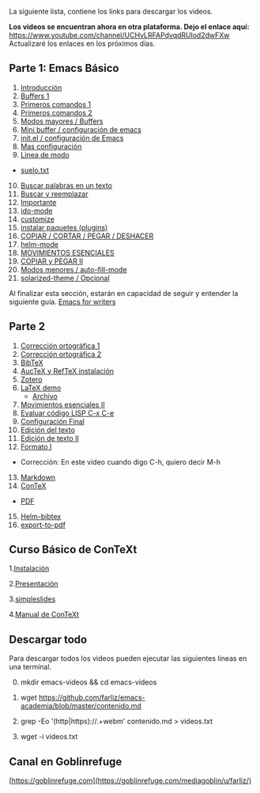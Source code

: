 La siguiente lista, contiene los links para descargar los videos.

**Los videos se encuentran ahora en otra plataforma. Dejo el enlace aquí:**
https://www.youtube.com/channel/UCHvLRFAPdvqdRUlod2dwFXw
Actualizaré los enlaces en los próximos días.

## Parte 1: Emacs Básico
1. [Introducción](https://goblinrefuge.com/mediagoblin/u/farliz/m/intro/)
2. [Buffers 1](https://goblinrefuge.com/mediagoblin/u/farliz/m/buffers-1/)
3. [Primeros comandos 1](https://goblinrefuge.com/mediagoblin/u/farliz/m/primeros-comandos/)
4.  [Primeros comandos 2](https://goblinrefuge.com/mediagoblin/u/farliz/m/primeros-comandos-2/)
5. [Modos mayores / Buffers](https://goblinrefuge.com/mediagoblin/u/farliz/m/modos-mayores/)
6. [Mini buffer / configuración de emacs](https://goblinrefuge.com/mediagoblin/u/farliz/m/mini-buffer-y-configuracion/)
7. [init.el / configuración de Emacs](https://goblinrefuge.com/mediagoblin/u/farliz/m/init-el-configuracion/)
8. [Mas configuración](https://goblinrefuge.com/mediagoblin/u/farliz/m/mas-configuracion/)
9. [Linea de modo](https://goblinrefuge.com/mediagoblin/u/farliz/m/linea-de-modo/)
 - [suelo.txt](https://www.dropbox.com/s/xmflteig5j77hf4/suelo.txt?dl=0) 
10. [Buscar palabras en un texto](https://goblinrefuge.com/mediagoblin/u/farliz/m/buscar-palabras/)
11. [Buscar y reemplazar](https://goblinrefuge.com/mediagoblin/u/farliz/m/buscar-y-remplazar/)
12. [Importante](https://goblinrefuge.com/mediagoblin/u/farliz/m/12-importante/)
13. [ido-mode](https://goblinrefuge.com/mediagoblin/u/farliz/m/13-ido-mode/)
14. [customize](https://goblinrefuge.com/mediagoblin/u/farliz/m/14-customize/)
15. [instalar paquetes (plugins)](https://goblinrefuge.com/mediagoblin/u/farliz/m/15-instalar-paquetes/)
16. [COPIAR / CORTAR / PEGAR / DESHACER](https://goblinrefuge.com/mediagoblin/u/farliz/m/16-copiar-cortar-pegar-deshacer/)
17. [helm-mode](https://goblinrefuge.com/mediagoblin/u/farliz/m/17-helm-mode/)
18. [MOVIMIENTOS ESENCIALES](https://goblinrefuge.com/mediagoblin/u/farliz/m/18-movimientos-esenciales/)
19. [COPIAR y PEGAR II](https://goblinrefuge.com/mediagoblin/u/farliz/m/19-copiar-y-pegar-ii/)
20. [Modos menores / auto-fill-mode](https://goblinrefuge.com/mediagoblin/u/farliz/m/20-modos-menores-auto-fill-mode/)
21. [solarized-theme / Opcional](https://goblinrefuge.com/mediagoblin/u/farliz/m/21-solarized-theme/)

Al finalizar esta sección, estarán en capacidad de seguir y entender la siguiente guía.
[Emacs for writers](http://therandymon.com/papers/emacs-for-writers.pdf)

## Parte 2 
1. [Corrección ortográfica 1](https://goblinrefuge.com/mediagoblin/u/farliz/m/22-correccion-ortografica/)
2. [Corrección ortográfica 2](https://goblinrefuge.com/mediagoblin/u/farliz/m/23-correccion-ortografica-ii/)
3. [BibTeX](https://goblinrefuge.com/mediagoblin/u/farliz/m/24-bibtex/)
4. [AucTeX y RefTeX instalación](https://goblinrefuge.com/mediagoblin/u/farliz/m/25-instalacion-de-auctex-y-reftex/)
5. [Zotero](https://goblinrefuge.com/mediagoblin/u/farliz/m/zotero/)
6. [LaTeX demo](https://goblinrefuge.com/mediagoblin/u/farliz/m/26-demostracion-de-emacs-y-latex/)
   - [Archivo](https://www.dropbox.com/s/0ibsirx4a65eq17/tutorial.zip?dl=0)
7. [Movimientos esenciales II](https://goblinrefuge.com/mediagoblin/u/farliz/m/26-movimientos-esenciales-ii/)
8. [Evaluar código LISP C-x C-e](https://goblinrefuge.com/mediagoblin/u/farliz/m/27-evaluar-codigo-lisp/)
9. [Configuración Final](https://goblinrefuge.com/mediagoblin/u/farliz/m/28-configuracion-final/)
10. [Edición del texto](https://goblinrefuge.com/mediagoblin/u/farliz/m/29-edicion-del-texto/)
11. [Edición de texto II](https://goblinrefuge.com/mediagoblin/u/farliz/m/30-edicion-de-texto-ii/)
12. [Formato I](https://goblinrefuge.com/mediagoblin/u/farliz/m/31-formato-basico/)
   - Corrección: En este video cuando digo C-h, quiero decir M-h
13. [Markdown](https://goblinrefuge.com/mediagoblin/u/farliz/m/32-markdown/)
14. [ConTeX](https://goblinrefuge.com/mediagoblin/u/farliz/m/33-introduccion-a-contex-47de/)
 - [PDF](https://cloud.openmailbox.org/index.php/s/iFRESi5QDkT6SXJ)
15. [Helm-bibtex](https://goblinrefuge.com/mediagoblin/u/farliz/m/helm-bibtex/)
16. [export-to-pdf](https://goblinrefuge.com/mediagoblin/u/farliz/m/34-emacs-pdf/)

## Curso Básico de ConTeXt
1.[Instalación](https://goblinrefuge.com/mediagoblin/u/farliz/m/instalacion-de-context/)

2.[Presentación](https://goblinrefuge.com/mediagoblin/u/farliz/m/presentacion-en-context/)

3.[simpleslides](https://goblinrefuge.com/mediagoblin/u/farliz/m/manual-de-simpleslides/)

4.[Manual de ConTeXt ](https://goblinrefuge.com/mediagoblin/u/farliz/m/manual-de-context/)

## Descargar todo
Para descargar todos los videos pueden ejecutar las siguientes lineas en una terminal.

0. mkdir emacs-videos && cd emacs-videos

1. wget https://github.com/farliz/emacs-academia/blob/master/contenido.md

2. grep -Eo '(http|https)://.+webm' contenido.md > videos.txt

3. wget -i videos.txt

## Canal en Goblinrefuge
[https://goblinrefuge.com](https://goblinrefuge.com/mediagoblin/u/farliz/)

